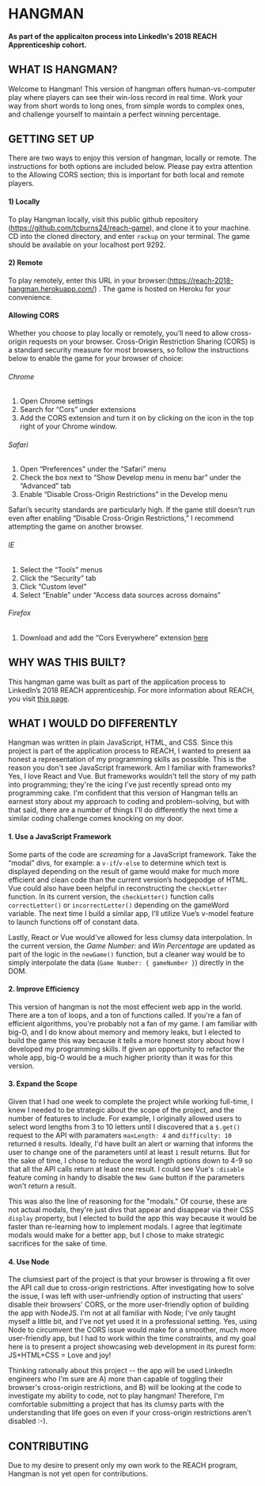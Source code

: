 # HANGMAN

#### As part of the applicaiton process into LinkedIn's 2018 REACH Apprenticeship cohort.


## WHAT IS HANGMAN?
Welcome to Hangman! This version of hangman offers human-vs-computer play where players can see their win-loss record in real time. Work your way from short words to long ones, from simple words to complex ones, and challenge yourself to maintain a perfect winning percentage.

## GETTING SET UP
There are two ways to enjoy this version of hangman, locally or remote. The instructions for both options are included below. Please pay extra attention to the Allowing CORS section; this is important for both local and remote players.

#### 1) Locally
To play Hangman locally, visit this public github repository (https://github.com/tcburns24/reach-game), and clone it to your machine. CD into the cloned directory, and enter `rackup` on your terminal. The game should be available on your localhost port 9292.

	
#### 2) Remote 
To play remotely, enter this URL in your browser:(https://reach-2018-hangman.herokuapp.com/) . The game is hosted on Heroku for your convenience.


#### Allowing CORS
Whether you choose to play locally or remotely, you’ll need to allow cross-origin requests on your browser. Cross-Origin Restriction Sharing (CORS) is a standard security measure for most browsers, so follow the instructions below to enable the game for your browser of choice:

###### Chrome
1) Open Chrome settings
2) Search for “Cors” under extensions
3) Add the CORS extension and turn it on by clicking on the icon in the top right of your Chrome window.

###### Safari
1) Open “Preferences” under the “Safari” menu
2) Check the box next to “Show Develop menu in menu bar” under the “Advanced” tab
3) Enable “Disable Cross-Origin Restrictions” in the Develop menu

Safari’s security standards are particularly high. If the game still doesn’t run even after enabling “Disable Cross-Origin Restrictions,” I recommend attempting the game on another browser. 

###### IE
1) Select the “Tools” menus
2) Click the “Security” tab
3) Click “Custom level”
4) Select “Enable” under “Access data sources across domains”


###### Firefox
1) Download and add the “Cors Everywhere” extension [here](https://addons.mozilla.org/en-US/firefox/addon/cors-everywhere/?src=recommended "CORS Everywhere") 


## WHY WAS THIS BUILT?
This hangman game was built as part of the application process to LinkedIn’s 2018 REACH apprenticeship. For more information about REACH, you visit [this page](https://careers.linkedin.com/reach "REACH").

## WHAT I WOULD DO DIFFERENTLY
Hangman was written in plain JavaScript, HTML, and CSS. Since this project is part of the application process to REACH, I wanted to present aa honest a representation of my programming skills as possible. This is the reason you don't see JavaScript framework. Am I familiar with frameworks? Yes, I love React and Vue. But frameworks wouldn't tell the story of my path into programming; they're the icing I've just recently spread onto my programming cake. I'm confident that this version of Hangman tells an earnest story about my approach to coding and problem-solving, but with that said, there are a number of things I'll do differently the next time a similar coding challenge comes knocking on my door. 

#### 1. Use a JavaScript Framework
Some parts of the code are _screaming_ for a JavaScript framework. Take the “modal” divs, for example: a `v-if`/`v-else` to determine which text is displayed depending on the result of game would make for much more efficient and clean code than the current version’s hodgepodge of HTML. Vue could also have been helpful in reconstructing the `checkLetter` function. In its current version, the `checkLetter()` function calls `correctLetter()` or `incorrectLetter()` depending on the gameWord variable. The next time I build a similar app, I’ll utilize Vue’s v-model feature to launch functions off of constant data. 

Lastly, React or Vue would've allowed for less clumsy data interpolation. In the current version, the *Game Number:* and *Win Percentage* are updated as part of the logic in the `newGame()` function, but a cleaner way would be to simply interpolate the data (`Game Number: { gameNumber }`) directly in the DOM. 

#### 2. Improve Efficiency
This version of hangman is not the most effecient web app in the world. There are a ton of loops, and a ton of functions called. If you're a fan of efficient algorithms, you're probably not a fan of my game. I am familiar with big-O, and I do know about memory and memory leaks, but I elected to build the game this way because it tells a more honest story about how I developed my programming skills. If given an opportunity to refactor the whole app, big-O would be a much higher priority than it was for this version. 

#### 3. Expand the Scope
Given that I had one week to complete the project while working full-time, I knew I needed to be strategic about the scope of the project, and the number of features to include. For example, I originally allowed users to select word lengths from 3 to 10 letters until I discovered that a `$.get()` request to the API with paramaters `maxLength: 4` and `difficulty: 10` returned `0` results. Ideally, I'd have built an alert or warning that informs the user to change one of the parameters until at least `1` result returns. But for the sake of time, I chose to reduce the word length options down to 4-9 so that all the API calls return at least one result. I could see Vue's `:disable` feature coming in handy to disable the `New Game` button if the parameters won't return a result. 

This was also the line of reasoning for the "modals." Of course, these are not actual modals, they're just divs that appear and disappear via their CSS `display` property, but I elected to build the app this way because it would be faster than re-learning how to implement modals. I agree that legitimate modals would make for a better app, but I chose to make strategic sacrifices for the sake of time. 

#### 4. Use Node
The clumsiest part of the project is that your browser is throwing a fit over the API call due to cross-origin restrictions. After investigating how to solve the issue, I was left with user-unfriendly option of instructing that users' disable their browsers' CORS, or the more user-friendly option of building the app with NodeJS. I'm not at all familiar with Node; I've only taught myself a little bit, and I've not yet used it in a professional setting. Yes, using Node to circumvent the CORS issue would make for a smoother, much more user-friendly app, but I had to work within the time constraints, and my goal here is to present a project showcasing web development in its purest form: JS+HTML+CSS = Love and joy!

Thinking rationally about this project -- the app will be used LinkedIn engineers who I'm sure are A) more than capable of toggling their browser's cross-origin restrictions, and B) will be looking at the code to investigate my ability to code, not to play hangman! Therefore, I'm comfortable submitting a project that has its clumsy parts with the understanding that life goes on even if your cross-origin restrictions aren't disabled :-).  


## CONTRIBUTING
Due to my desire to present only my own work to the REACH program, Hangman is not yet open for contributions.